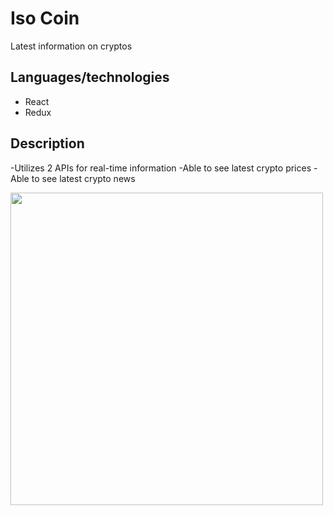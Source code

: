 # Iso Coin

Latest information on cryptos

## Languages/technologies

* React
* Redux


## Description

-Utilizes 2 APIs for real-time information
-Able to see latest crypto prices
-Able to see latest crypto news

<img src="src/demo/isocoin.gif" width="500">




